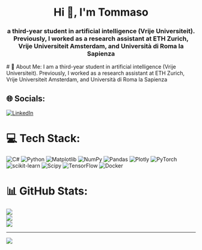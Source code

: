 <h1 align="center">Hi 👋, I'm Tommaso</h1>
<h3 align="center">a third-year student in artificial intelligence (Vrije Universiteit). Previously, I worked as a research assistant at ETH Zurich, Vrije Universiteit Amsterdam, and Università di Roma la Sapienza</h3>
# 💫 About Me:
I am a third-year student in artificial intelligence (Vrije Universiteit). Previously, I worked as a research assistant at ETH Zurich, Vrije Universiteit Amsterdam, and Università di Roma la Sapienza


## 🌐 Socials:
[![LinkedIn](https://img.shields.io/badge/LinkedIn-%230077B5.svg?logo=linkedin&logoColor=white)](https://linkedin.com/in/tommasomencattini) 

# 💻 Tech Stack:
![C#](https://img.shields.io/badge/c%23-%23239120.svg?style=for-the-badge&logo=c-sharp&logoColor=white) ![Python](https://img.shields.io/badge/python-3670A0?style=for-the-badge&logo=python&logoColor=ffdd54) ![Matplotlib](https://img.shields.io/badge/Matplotlib-%23ffffff.svg?style=for-the-badge&logo=Matplotlib&logoColor=black) ![NumPy](https://img.shields.io/badge/numpy-%23013243.svg?style=for-the-badge&logo=numpy&logoColor=white) ![Pandas](https://img.shields.io/badge/pandas-%23150458.svg?style=for-the-badge&logo=pandas&logoColor=white) ![Plotly](https://img.shields.io/badge/Plotly-%233F4F75.svg?style=for-the-badge&logo=plotly&logoColor=white) ![PyTorch](https://img.shields.io/badge/PyTorch-%23EE4C2C.svg?style=for-the-badge&logo=PyTorch&logoColor=white) ![scikit-learn](https://img.shields.io/badge/scikit--learn-%23F7931E.svg?style=for-the-badge&logo=scikit-learn&logoColor=white) ![Scipy](https://img.shields.io/badge/SciPy-%230C55A5.svg?style=for-the-badge&logo=scipy&logoColor=%white) ![TensorFlow](https://img.shields.io/badge/TensorFlow-%23FF6F00.svg?style=for-the-badge&logo=TensorFlow&logoColor=white) ![Docker](https://img.shields.io/badge/docker-%230db7ed.svg?style=for-the-badge&logo=docker&logoColor=white)
# 📊 GitHub Stats:
![](https://github-readme-stats.vercel.app/api?username=tommasomncttn&theme=dark&hide_border=false&include_all_commits=true&count_private=true)<br/>
![](https://github-readme-streak-stats.herokuapp.com/?user=tommasomncttn&theme=dark&hide_border=false)<br/>
![](https://github-readme-stats.vercel.app/api/top-langs/?username=tommasomncttn&theme=dark&hide_border=false&include_all_commits=true&count_private=true&layout=compact)

---
[![](https://visitcount.itsvg.in/api?id=tommasomncttn&icon=0&color=0)](https://visitcount.itsvg.in)

<!-- Proudly created with GPRM ( https://gprm.itsvg.in ) -->
